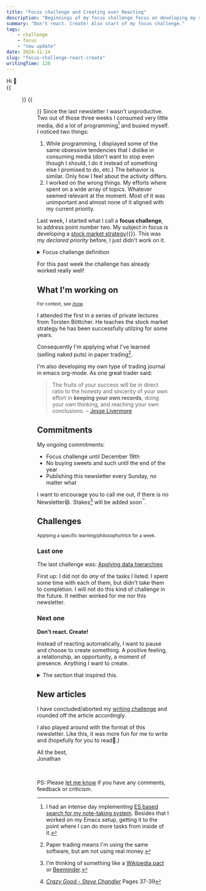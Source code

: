 ```yaml
---
title: "Focus challenge and Creating over Reacting"
description: "Beginnings of my focus challenge focus on developing my stock market strategy. The new weekly challenge is to not react, but to create instead."
summary: "Don't react. Create! Also start of my focus challenge."
tags:
    - challenge
    - focus
    - "now update"
date: 2024-11-14
slug: "focus-challenge-react-create"
writingTime: 120
---
```


Hi :slightly_smiling_face:<br>
{{<figure src="selfie2.jpg" clearClass="true" class="w-9/12 sm:max-w-36 sm:w-auto sm:float-right sm:pl-3 my-0" alt="Me in the forest">}}
{{<figure src="selfie.jpg" clearClass="true" class="w-9/12 sm:max-w-36 sm:w-auto sm:float-right sm:pl-3 my-0" alt="Me in the forest">}}
Since the last newsletter I wasn't unproductive.
Two out of those three weeks I consumed very little media, did a lot of
programming[^prog] and busied myself.
I noticed two things:

[^prog]: I had an intense day implementing [ES based search for my note-taking system](https://github.com/jneidel/org-search).
Besides that I worked on my Emacs setup, getting it to the point where I can
do more tasks from inside of it.

1. While programming, I displayed some of the same obsessive tendencies that
I dislike in consuming media (don't want to stop even though I should, I do
it instead of something else I promised to do, etc.)
The behavior is similar.
Only how I feel about the activity differs.
2. I worked on the wrong things.
My efforts where spent on a wide array of topics.
Whatever seemed relevant at the moment.
Most of it was unimportant and almost none of it aligned with my current
priority.

Last week, I started what I call a **focus challenge**, to address point
number two.
My subject in focus is developing a [stock market strategy](/de/project/börsenstrategie/){{<de>}}.
This was my _declared priority_ before, I just didn't work on it.

<details>
<summary>Focus challenge definition</summary>

I commit to work on a topic (a subject) for a period of time.
The leading principle is: Stay _on-topic_ at all times.
That means any task, project, action, media shall pertain to the selected
topic.
Anything _off-topic_ is to be noted for later without receiving much
attention.

Exceptions apply for established habits, outside work, chores, <abbr title="Time with Friends, Family, Francis (my wife)">FFF</abbr>, etc.

Some applications of this principle:
- I hid all my off-topic projects.
- I only listed to on-topic audiobooks and podcasts.
- I only read on-topic books.
- I only listened to instrumental music.
- I did not process any off-topic notes in my note-taking system.
- I did not make any online purchases.
</details>

For this past week the challenge has already worked really well!

## What I'm working on
<small>For context, see [/now](now).</small>

I attended the first in a series of private lectures from Torsten Böttcher.
He teaches the stock market strategy he has been successfully utilzing for
some years.

Consequently I'm applying what I've learned (selling naked puts) in paper
trading[^paper].

[^paper]: Paper trading means I'm using the same software, but am not using
    real money.

I'm also developing my own type of trading journal in emacs org-mode.
As one great trader said:

> The fruits of your success will be in direct ratio to the honesty and
sincerity of your own effort in **keeping your own records**, doing your own
thinking, and reaching your own conclusions.
> – [Jesse Livermore](https://jesse-livermore.com/)

## Commitments

My ongoing commitments:
- Focus challenge until December 19th
- No buying sweets and such until the end of the year
- Publishing this newsletter every Sunday, no matter what

I want to encourage you to call me out, if there is no Newsletter:smile:.
Stakes[^stakes] will be added soon<sup>:tm:</sup>.
[^stakes]: I'm thinking of something like a [Wikipedia pact](https://www.marcnitzsche.de/wikipedia-pacts/) or [Beeminder](https://www.beeminder.com/).

## Challenges
<small>Applying a specific learning/philosophy/trick for a week.</small>

### Last one

The last challenge was: [Applying data hierarchies](newsletter/9#next-challenge)

First up: I did not do _any_ of the tasks I listed.
I spent some time with each of them, but didn't take them to completion.
I will not do this kind of challenge in the future.
It neither worked for me nor this newsletter.

### Next one

**Don't react. Create!**

Instead of reacting automatically, I want to pause and choose to create
something.
A positive feeling, a relationship, an opportunity, a moment of presence.
Anything I want to create.

<details>
<summary>The section that inspired this.</summary>

Quoting from [<cite>Crazy Good, by Steve Chandler</cite>](https://amzn.to/3Zn9JoQ):
<blockquote>
<h4>This guy needs to be taught a lesson</h4>

I receive a negative, nasty email.

Someone hates me. That’s my first thought.

So then I think revenge. How could I be hated? How can that be? My ego has to be
protected from that, even though I know, deep down, that my ego is, as Ken
Wilber says, kept in existence by a collection of emotional insults. Still. What
would be a clever put-down? How can I humiliate this idiot and show him he
should not be messing with me at this level, words against words?

This guy said he’d purchased one of my very first audio programs and it was
awful. It was worse than awful. My voice was so slow and monotonous he couldn’t
stand it.

“It made me want to kill myself,” he said.

Wow. That’s a heavy criticism.

So . . . How should I defend myself?

I start to compose a reply. I’ll tell him that only idiots want what he
wants—some ranting and raving motivational type guy who spits spittle from a red
face hyped with passion popping out of it. Some raving secular evangelist
selling a speed-rap of monetized passion.

I’ll say my audio is for thoughtful people, so I speak slowly. I’ll tell him I
put a lot of time into my words. I don’t want to insult the listener by sounding
like I’m in a shouting contest. I’ll say if you need to be motivated by the tone
of someone’s voice, by the urgency in their screeching throat, then you are in a
self-induced coma. You are not an awakened human being. Stay away from me or
I’ll have you locked up.

I back away from the keyboard before I send all that.

I see that I’m reacting.

I start to worry about how upset I’ve made myself and how it will impact the
work I have to do. I am now considering cancelling some of my work today. Then
my anger turns from hot to cold. I’ve worn myself out, mentally. I’ve descended
from wired-up to just mildly unraveled. I am slumping in my chair. I re-read his
words.

Then I realize I have a choice. **I don’t have to react** to this guy. **I can do the
opposite.**

If only I can remember the opposite.

**What is the opposite of reacting?** Oh, right! **Creating!** I can create. Reacting
and creating have the exact same letters in them. That helps me remember.

Deep breath. Okay. What do I want to create?

**How about I create a relationship?** Why not shoot for that? I could create a bond
with him, maybe, based on my desire to serve people. Am I shooting for the moon
with that? So what? President Kennedy got a lot of mileage out of shooting for
the moon.

But we’re not off to a good start, this guy and me, I have to acknowledge that.
Am I even sure he’s still alive? He said he felt like killing himself after
listening to me.

I’m sure that was just an expression. Okay. I will see what I can create.

So I write back. I decide to be completely honest.

I say, “Dear Harmon,” (because his name is Harmon) “I hear you. In fact, I agree
with you. My early recordings are just flat out bad. I think the current ones
are getting better, but I could be fooling myself. I have to say I appreciate
people like you who have the courage to reach out and tell me the truth. You are
helping me get better. I am sorry for your negative experience and I want to
make it up to you. If you send me your mailing address, I’ll send my two latest
books to you. You can read those to yourself at your own chosen speed. Thanks
for taking the time to communicate with me.”

This is my response to Harmon. A few days go by and I get an email from him:
“Well, that was unexpected. I must say you take criticism pretty well. Was I too
negative? I do like your books. Did I tell you that? I enjoy reading them.”

I send two books out to him. A relationship is being created. Created! In the
old days I would have just gone with my first reaction.[^p]
</blockquote>

[^p]: [<cite>Crazy Good - Steve Chandler</cite>](https://amzn.to/3Zn9JoQ) Pages 37-39

If you enjoyed this, I'm sure you will enjoy the rest of [<cite>Crazy Good</cite>](https://amzn.to/3Zn9JoQ)
and some of Steve Chandlers other work.
</details>

## New articles

I have concluded/aborted my [writing challenge](project/writing-365) and
rounded off the article accordingly.

I also played around with the format of this newsletter.
Like this, it was more fun for me to write and (hopefully for you to read:slightly_smiling_face:.)


All the best,<br>
Jonathan

<br>

PS: Please [let me know](mailto:newsletter-feedback@jneidel.com) if you have any comments, feedback or criticism.
